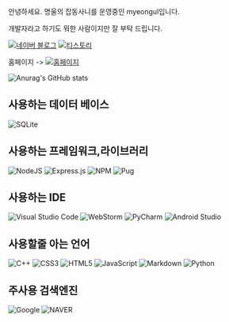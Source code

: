 안녕하세요. 명울의 잡동사니를 운영중인 myeongul입니다.

개발자라고 하기도 뭐한 사람이지만 잘 부탁 드립니다. 

[![네이버 블로그](https://img.shields.io/badge/NAVER%20BLOG-2DB400?style=for-the-badge&logo=naver&logoColor=white)](https://blog.naver.com/myeongul_)
[![티스토리](https://img.shields.io/badge/Tistory-EA5220?style=for-the-badge&logo=tistory&logoColor=white)](https://myeongul.tistory.com)

홈페이지 -> [![홈페이지](https://myeongul.kro.kr/img/favicon.ico)](https://myeongul.kro.kr)

![Anurag's GitHub stats](https://github-readme-stats.vercel.app/api?username=myeong-ul&count_private=true&show_icons=true&theme=radical )

사용하는 데이터 베이스
--
![SQLite](https://img.shields.io/badge/sqlite-%2307405e.svg?style=for-the-badge&logo=sqlite&logoColor=white)

사용하는 프레임워크,라이브러리
--
![NodeJS](https://img.shields.io/badge/node.js-6DA55F?style=for-the-badge&logo=node.js&logoColor=white)
![Express.js](https://img.shields.io/badge/express.js-%23404d59.svg?style=for-the-badge&logo=express&logoColor=%2361DAFB)
![NPM](https://img.shields.io/badge/NPM-%23000000.svg?style=for-the-badge&logo=npm&logoColor=white)
![Pug](https://img.shields.io/badge/Pug-FFF?style=for-the-badge&logo=pug&logoColor=A86454)

사용하는 IDE
--
![Visual Studio Code](https://img.shields.io/badge/Visual%20Studio%20Code-0078d7.svg?style=for-the-badge&logo=visual-studio-code&logoColor=white)
![WebStorm](https://img.shields.io/badge/webstorm-143?style=for-the-badge&logo=webstorm&logoColor=white&color=black)
![PyCharm](https://img.shields.io/badge/pycharm-143?style=for-the-badge&logo=pycharm&logoColor=black&color=black&labelColor=green)
![Android Studio](https://img.shields.io/badge/Android%20Studio-3DDC84.svg?style=for-the-badge&logo=android-studio&logoColor=white)

사용할줄 아는 언어
--
![C++](https://img.shields.io/badge/c++-%2300599C.svg?style=for-the-badge&logo=c%2B%2B&logoColor=white)
![CSS3](https://img.shields.io/badge/css3-%231572B6.svg?style=for-the-badge&logo=css3&logoColor=white)
![HTML5](https://img.shields.io/badge/html5-%23E34F26.svg?style=for-the-badge&logo=html5&logoColor=white)
![JavaScript](https://img.shields.io/badge/javascript-%23323330.svg?style=for-the-badge&logo=javascript&logoColor=%23F7DF1E)
![Markdown](https://img.shields.io/badge/markdown-%23000000.svg?style=for-the-badge&logo=markdown&logoColor=white)
![Python](https://img.shields.io/badge/python-3670A0?style=for-the-badge&logo=python&logoColor=ffdd54)

주사용 검색엔진
--
![Google](https://img.shields.io/badge/google-4285F4?style=for-the-badge&logo=google&logoColor=white)
![NAVER](https://img.shields.io/badge/NAVER-2DB400?style=for-the-badge&logo=naver&logoColor=white)
<!---
myeong-ul/myeong-ul is a ✨ special ✨ repository because its `README.md` (this file) appears on your GitHub profile.
You can click the Preview link to take a look at your changes.
--->
